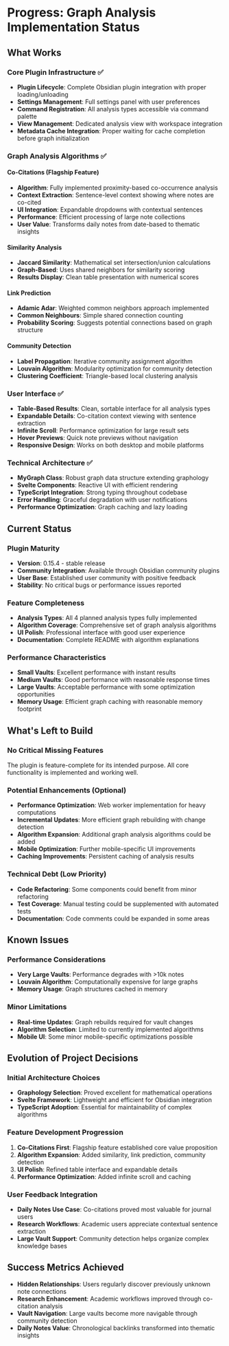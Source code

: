 # Progress: Graph Analysis Implementation Status

## What Works

### Core Plugin Infrastructure ✅
- **Plugin Lifecycle**: Complete Obsidian plugin integration with proper loading/unloading
- **Settings Management**: Full settings panel with user preferences
- **Command Registration**: All analysis types accessible via command palette
- **View Management**: Dedicated analysis view with workspace integration
- **Metadata Cache Integration**: Proper waiting for cache completion before graph initialization

### Graph Analysis Algorithms ✅

#### Co-Citations (Flagship Feature)
- **Algorithm**: Fully implemented proximity-based co-occurrence analysis
- **Context Extraction**: Sentence-level context showing where notes are co-cited
- **UI Integration**: Expandable dropdowns with contextual sentences
- **Performance**: Efficient processing of large note collections
- **User Value**: Transforms daily notes from date-based to thematic insights

#### Similarity Analysis
- **Jaccard Similarity**: Mathematical set intersection/union calculations
- **Graph-Based**: Uses shared neighbors for similarity scoring
- **Results Display**: Clean table presentation with numerical scores

#### Link Prediction
- **Adamic Adar**: Weighted common neighbors approach implemented
- **Common Neighbours**: Simple shared connection counting
- **Probability Scoring**: Suggests potential connections based on graph structure

#### Community Detection
- **Label Propagation**: Iterative community assignment algorithm
- **Louvain Algorithm**: Modularity optimization for community detection
- **Clustering Coefficient**: Triangle-based local clustering analysis

### User Interface ✅
- **Table-Based Results**: Clean, sortable interface for all analysis types
- **Expandable Details**: Co-citation context viewing with sentence extraction
- **Infinite Scroll**: Performance optimization for large result sets
- **Hover Previews**: Quick note previews without navigation
- **Responsive Design**: Works on both desktop and mobile platforms

### Technical Architecture ✅
- **MyGraph Class**: Robust graph data structure extending graphology
- **Svelte Components**: Reactive UI with efficient rendering
- **TypeScript Integration**: Strong typing throughout codebase
- **Error Handling**: Graceful degradation with user notifications
- **Performance Optimization**: Graph caching and lazy loading

## Current Status

### Plugin Maturity
- **Version**: 0.15.4 - stable release
- **Community Integration**: Available through Obsidian community plugins
- **User Base**: Established user community with positive feedback
- **Stability**: No critical bugs or performance issues reported

### Feature Completeness
- **Analysis Types**: All 4 planned analysis types fully implemented
- **Algorithm Coverage**: Comprehensive set of graph analysis algorithms
- **UI Polish**: Professional interface with good user experience
- **Documentation**: Complete README with algorithm explanations

### Performance Characteristics
- **Small Vaults**: Excellent performance with instant results
- **Medium Vaults**: Good performance with reasonable response times
- **Large Vaults**: Acceptable performance with some optimization opportunities
- **Memory Usage**: Efficient graph caching with reasonable memory footprint

## What's Left to Build

### No Critical Missing Features
The plugin is feature-complete for its intended purpose. All core functionality is implemented and working well.

### Potential Enhancements (Optional)
- **Performance Optimization**: Web worker implementation for heavy computations
- **Incremental Updates**: More efficient graph rebuilding with change detection
- **Algorithm Expansion**: Additional graph analysis algorithms could be added
- **Mobile Optimization**: Further mobile-specific UI improvements
- **Caching Improvements**: Persistent caching of analysis results

### Technical Debt (Low Priority)
- **Code Refactoring**: Some components could benefit from minor refactoring
- **Test Coverage**: Manual testing could be supplemented with automated tests
- **Documentation**: Code comments could be expanded in some areas

## Known Issues

### Performance Considerations
- **Very Large Vaults**: Performance degrades with >10k notes
- **Louvain Algorithm**: Computationally expensive for large graphs
- **Memory Usage**: Graph structures cached in memory

### Minor Limitations
- **Real-time Updates**: Graph rebuilds required for vault changes
- **Algorithm Selection**: Limited to currently implemented algorithms
- **Mobile UI**: Some minor mobile-specific optimizations possible

## Evolution of Project Decisions

### Initial Architecture Choices
- **Graphology Selection**: Proved excellent for mathematical operations
- **Svelte Framework**: Lightweight and efficient for Obsidian integration
- **TypeScript Adoption**: Essential for maintainability of complex algorithms

### Feature Development Progression
1. **Co-Citations First**: Flagship feature established core value proposition
2. **Algorithm Expansion**: Added similarity, link prediction, community detection
3. **UI Polish**: Refined table interface and expandable details
4. **Performance Optimization**: Added infinite scroll and caching

### User Feedback Integration
- **Daily Notes Use Case**: Co-citations proved most valuable for journal users
- **Research Workflows**: Academic users appreciate contextual sentence extraction
- **Large Vault Support**: Community detection helps organize complex knowledge bases

## Success Metrics Achieved
- **Hidden Relationships**: Users regularly discover previously unknown note connections
- **Research Enhancement**: Academic workflows improved through co-citation analysis
- **Vault Navigation**: Large vaults become more navigable through community detection
- **Daily Notes Value**: Chronological backlinks transformed into thematic insights
